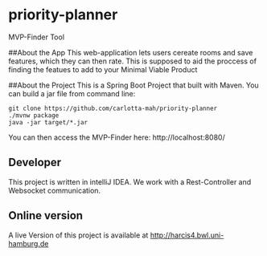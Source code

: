 # priority-planner
MVP-Finder Tool

##About the App
This web-application lets users cereate rooms and save features, which they can then rate. 
This is supposed to aid the proccess of finding the featues to add to your Minimal Viable Product

##About the Project
This is a Spring Boot Project that built with Maven. 
You can build a jar file from command line:

```
git clone https://github.com/carlotta-mah/priority-planner
./mvnw package
java -jar target/*.jar
```
You can then access the MVP-Finder here: http://localhost:8080/

## Developer
This project is written in intelliJ IDEA.
We work with a Rest-Controller and Websocket communication.

## Online version
A live Version of this project is available at http://harcis4.bwl.uni-hamburg.de
